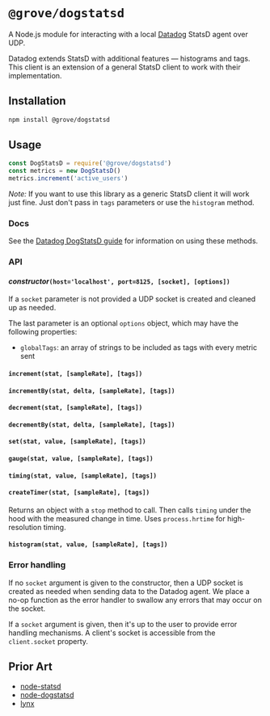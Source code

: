 # `@grove/dogstatsd`

A Node.js module for interacting with a local [Datadog](http://www.datadoghq.com) StatsD agent over UDP.

Datadog extends StatsD with additional features — histograms and tags. This client is an extension of a general StatsD client to work with their implementation.

## Installation

```sh
npm install @grove/dogstatsd
```

## Usage

```js
const DogStatsD = require('@grove/dogstatsd')
const metrics = new DogStatsD()
metrics.increment('active_users')
```

*Note:* If you want to use this library as a generic StatsD client it will work just fine. Just don't pass in `tags` parameters or use the `histogram` method.

### Docs
See the [Datadog DogStatsD guide](http://docs.datadoghq.com/guides/dogstatsd/) for information on using these methods.

### API

#### *constructor*`(host='localhost', port=8125, [socket], [options])`
If a `socket` parameter is not provided a UDP socket is created and cleaned up as needed.

The last parameter is an optional `options` object, which may have the following properties:

- `globalTags`: an array of strings to be included as tags with every metric sent

#### `increment(stat, [sampleRate], [tags])`

#### `incrementBy(stat, delta, [sampleRate], [tags])`

#### `decrement(stat, [sampleRate], [tags])`

#### `decrementBy(stat, delta, [sampleRate], [tags])`

#### `set(stat, value, [sampleRate], [tags])`

#### `gauge(stat, value, [sampleRate], [tags])`

#### `timing(stat, value, [sampleRate], [tags])`

#### `createTimer(stat, [sampleRate], [tags])`
Returns an object with a `stop` method to call. Then calls `timing` under the hood with the measured change in time. Uses `process.hrtime` for high-resolution timing.

#### `histogram(stat, value, [sampleRate], [tags])`


### Error handling
If no `socket` argument is given to the constructor, then a UDP socket is created as needed when sending data to the Datadog agent. We place a no-op function as the error handler to swallow any errors that may occur on the socket.

If a `socket` argument is given, then it's up to the user to provide error handling mechanisms. A client's socket is accessible from the `client.socket` property.

## Prior Art
- [node-statsd](https://github.com/sivy/node-statsd)
- [node-dogstatsd](https://github.com/joybro/node-dogstatsd)
- [lynx](https://github.com/dscape/lynx)
